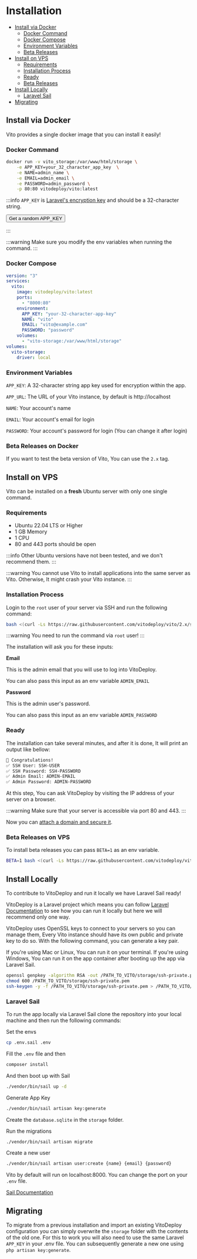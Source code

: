# Installation

- [Install via Docker](#install-via-docker)
  - [Docker Command](#docker-command)
  - [Docker Compose](#docker-compose)
  - [Environment Variables](#environment-variables)
  - [Beta Releases](#beta-releases-on-docker)
- [Install on VPS](#install-on-vps)
  - [Requirements](#requirements)
  - [Installation Process](#installation-process)
  - [Ready](#ready)
  - [Beta Releases](#beta-releases-on-vps)
- [Install Locally](#install-locally)
  - [Laravel Sail](#laravel-sail)
- [Migrating](#migrating)

## Install via Docker

Vito provides a single docker image that you can install it easily!

### Docker Command

```sh
docker run -v vito_storage:/var/www/html/storage \
    -e APP_KEY=your_32_character_app_key  \
    -e NAME=admin_name \
    -e EMAIL=admin_email \
    -e PASSWORD=admin_password \
    -p 80:80 vitodeploy/vito:latest
```

:::info
`APP_KEY`
is [Laravel's encryption key](https://github.com/laravel/laravel/blob/3622d746fde67ebaff3dd3fdde3676599434692f/config/app.php#L20-L25)
and should be a 32-character string.

<script>
window.randomAppKey = () => {
const randomBytes = new Uint8Array(32);
crypto.getRandomValues(randomBytes);
const base64String = `base64:${btoa(String.fromCharCode(...randomBytes))}`;
alert(base64String);
}
</script>

<button onclick="window.randomAppKey()" class="VPButton primary">Get a random APP_KEY</button>

:::

:::warning
Make sure you modify the env variables when running the command.
:::

### Docker Compose

```yaml
version: "3"
services:
  vito:
    image: vitodeploy/vito:latest
    ports:
      - "8000:80"
    environment:
      APP_KEY: "your-32-character-app-key"
      NAME: "vito"
      EMAIL: "vito@example.com"
      PASSWORD: "password"
    volumes:
      - "vito-storage:/var/www/html/storage"
volumes:
  vito-storage:
    driver: local
```

### Environment Variables

`APP_KEY`: A 32-character string app key used for encryption within the app.

`APP_URL`: The URL of your Vito instance, by default is http://localhost

`NAME`: Your account's name

`EMAIL`: Your account's email for login

`PASSWORD`: Your account's password for login (You can change it after login)

### Beta Releases on Docker

If you want to test the beta version of Vito, You can use the `2.x` tag.

## Install on VPS

Vito can be installed on a **fresh** Ubuntu server with only one single command.

### Requirements

- Ubuntu 22.04 LTS or Higher
- 1 GB Memory
- 1 CPU
- 80 and 443 ports should be open

:::info
Other Ubuntu versions have not been tested, and we don't recommend them.
:::

:::warning
You cannot use Vito to install applications into the same server as Vito. Otherwise, It might crash your Vito instance.
:::

### Installation Process

Login to the `root` user of your server via SSH and run the following command:

```sh
bash <(curl -Ls https://raw.githubusercontent.com/vitodeploy/vito/2.x/scripts/install.sh)
```

:::warning
You need to run the command via `root` user!
:::

The installation will ask you for these inputs:

**Email**

This is the admin email that you will use to log into VitoDeploy.

You can also pass this input as an env variable `ADMIN_EMAIL`

**Password**

This is the admin user's password.

You can also pass this input as an env variable `ADMIN_PASSWORD`

### Ready

The installation can take several minutes, and after it is done, It will print an output like bellow:

```txt
🎉 Congratulations!
✅ SSH User: SSH-USER
✅ SSH Password: SSH-PASSWORD
✅ Admin Email: ADMIN-EMAIL
✅ Admin Password: ADMIN-PASSWORD
```

At this step, You can ask VitoDeploy by visiting the IP address of your server on a browser.

:::warning
Make sure that your server is accessible via port 80 and 443.
:::

Now you can [attach a domain and secure it](./securing).

### Beta Releases on VPS

To install beta releases you can pass `BETA=1` as an env variable.

```sh
BETA=1 bash <(curl -Ls https://raw.githubusercontent.com/vitodeploy/vito/2.x/scripts/install.sh)
```

## Install Locally

To contribute to VitoDeploy and run it locally we have Laravel Sail ready!

VitoDeploy is a Laravel project which means you can follow [Laravel Documentation](https://laravel.com) to see how you can run it locally but
here we will recommend only one way.

VitoDeploy uses OpenSSL keys to connect to your servers so you can manage them, Every Vito instance should have its own
public and private key to do so. With the following command, you can generate a key pair.

If you're using Mac or Linux, You can run it on your terminal. If you're using Windows, You can run it on the app
container after booting up the app via Laravel Sail.

```sh
openssl genpkey -algorithm RSA -out /PATH_TO_VITO/storage/ssh-private.pem
chmod 600 /PATH_TO_VITO/storage/ssh-private.pem
ssh-keygen -y -f /PATH_TO_VITO/storage/ssh-private.pem > /PATH_TO_VITO/storage/ssh-public.key
```

### Laravel Sail

To run the app locally via Laravel Sail clone the repository into your local machine and then run the following
commands:

Set the envs

```sh
cp .env.sail .env
```

Fill the `.env` file and then

```sh
composer install
```

And then boot up with Sail

```sh
./vendor/bin/sail up -d
```

Generate App Key

```sh
./vendor/bin/sail artisan key:generate
```

Create the `database.sqlite` in the `storage` folder.

Run the migrations

```sh
./vendor/bin/sail artisan migrate
```

Create a new user

```sh
./vendor/bin/sail artisan user:create {name} {email} {password}
```

Vito by default will run on localhost:8000. You can change the port on your `.env` file.

[Sail Documentation](https://laravel.com/docs/10.x/sail)


## Migrating

To migrate from a previous installation and import an existing VitoDeploy configuration you can simply overwrite the
`storage` folder with the contents of the old one. For this to work you will also need to use the same Laravel `APP_KEY`
in your .env file. You can subsequently generate a new one using `php artisan key:generate`.
